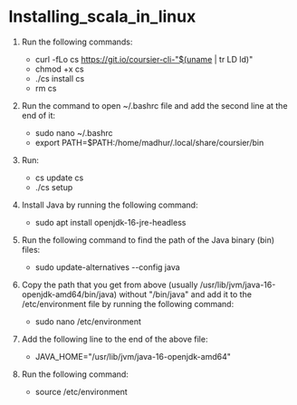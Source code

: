 # Installing_scala_in_linux

1. Run the following commands:
   - curl -fLo cs https://git.io/coursier-cli-"$(uname | tr LD ld)"
   - chmod +x cs
   - ./cs install cs
   - rm cs

2. Run the command to open ~/.bashrc file and add the second line at the end of it:
   - sudo nano ~/.bashrc
   - export PATH=$PATH:/home/madhur/.local/share/coursier/bin

3. Run:
   - cs update cs
   - ./cs setup

4. Install Java by running the following command:
   - sudo apt install openjdk-16-jre-headless

5. Run the following command to find the path of the Java binary (bin) files:
   - sudo update-alternatives --config java

6. Copy the path that you get from above (usually /usr/lib/jvm/java-16-openjdk-amd64/bin/java) without "/bin/java" and add it to the /etc/environment file by running the following command:
   - sudo nano /etc/environment

7. Add the following line to the end of the above file:
   - JAVA_HOME="/usr/lib/jvm/java-16-openjdk-amd64"

8. Run the following command:
   - source /etc/environment

